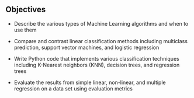 ## Objectives

 - Describe the various types of Machine Learning algorithms and when to use them  

 - Compare and contrast linear classification methods including multiclass prediction, support vector machines, and logistic regression  

 - Write Python code that implements various classification techniques including K-Nearest neighbors (KNN), decision trees, and regression trees 

 - Evaluate the results from simple linear, non-linear, and multiple regression on a data set using evaluation metrics  
